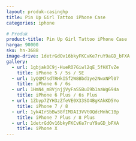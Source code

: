 ```yaml
---
layout: produk-casinghp
title: Pin Up Girl Tattoo iPhone Case
categories: iphone

# Produk
product-title: Pin Up Girl Tattoo iPhone Case
harga: 90000
sku: hn-3688
image-drive: 1detrGdOv16bkyFKCvKe7ruY9aGD_bFXA
gallery:
  - url: 1gbjakOC9j-HueRO7Giwl2qE_5fHXTvZe
    title: iPhone 5 / 5s / SE
  - url: 1yQQM7sdTRHkI5f2W8Bbd1ye2NwxNPl07
    title: iPhone 6 / 6s
  - url: 1HmN4_m8VjnjjVyFaSSBuI9b1aaWg694a
    title: iPhone 6 Plus / 6s Plus
  - url: 1Zbyp7ZYH3zZfeVE0X33SO4BgKAkKD5Yo
    title: iPhone 7 / 8
  - url: 1yk4IrSbBw38fIMDAI3VVtOQdcMnhC1Bp
    title: iPhone 7 Plus / 8 Plus
  - url: 1detrGdOv16bkyFKCvKe7ruY9aGD_bFXA
    title: iPhone X
---
```


